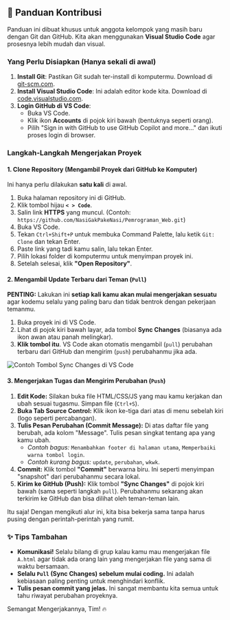 ## 🚀 Panduan Kontribusi

Panduan ini dibuat khusus untuk anggota kelompok yang masih baru dengan Git dan GitHub. Kita akan menggunakan **Visual Studio Code** agar prosesnya lebih mudah dan visual.

### Yang Perlu Disiapkan (Hanya sekali di awal)

1.  **Install Git**: Pastikan Git sudah ter-install di komputermu. Download di [git-scm.com](https://git-scm.com/downloads/).
2.  **Install Visual Studio Code**: Ini adalah editor kode kita. Download di [code.visualstudio.com](https://code.visualstudio.com/download).
3.  **Login GitHub di VS Code**:
    * Buka VS Code.
    * Klik ikon **Accounts** di pojok kiri bawah (bentuknya seperti orang).
    * Pilih "Sign in with GitHub to use GitHub Copilot and more..." dan ikuti proses login di browser.

### Langkah-Langkah Mengerjakan Proyek

#### 1. Clone Repository (Mengambil Proyek dari GitHub ke Komputer)

Ini hanya perlu dilakukan **satu kali** di awal.

1.  Buka halaman repository ini di GitHub.
2.  Klik tombol hijau **`< > Code`**.
3.  Salin link **HTTPS** yang muncul. (Contoh: `https://github.com/NasiGakPakeNasi/Pemrograman_Web.git`)
4.  Buka VS Code.
5.  Tekan `Ctrl+Shift+P` untuk membuka Command Palette, lalu ketik `Git: Clone` dan tekan Enter.
6.  Paste link yang tadi kamu salin, lalu tekan Enter.
7.  Pilih lokasi folder di komputermu untuk menyimpan proyek ini.
8.  Setelah selesai, klik **"Open Repository"**.

#### 2. Mengambil Update Terbaru dari Teman (`Pull`)

**PENTING:** Lakukan ini **setiap kali kamu akan mulai mengerjakan sesuatu** agar kodemu selalu yang paling baru dan tidak bentrok dengan pekerjaan temanmu.

1.  Buka proyek ini di VS Code.
2.  Lihat di pojok kiri bawah layar, ada tombol **Sync Changes** (biasanya ada ikon awan atau panah melingkar).
3.  **Klik tombol itu**. VS Code akan otomatis mengambil (`pull`) perubahan terbaru dari GitHub dan mengirim (`push`) perubahanmu jika ada.

![Contoh Tombol Sync Changes di VS Code](https://code.visualstudio.com/assets/docs/sourcecontrol/git/sync.png)

#### 3. Mengerjakan Tugas dan Mengirim Perubahan (`Push`)

1.  **Edit Kode:** Silakan buka file HTML/CSS/JS yang mau kamu kerjakan dan ubah sesuai tugasmu. Simpan file (`Ctrl+S`).
2.  **Buka Tab Source Control:** Klik ikon ke-tiga dari atas di menu sebelah kiri (logo seperti percabangan).
3.  **Tulis Pesan Perubahan (Commit Message):** Di atas daftar file yang berubah, ada kolom "Message". Tulis pesan singkat tentang apa yang kamu ubah.
    * *Contoh bagus:* `Menambahkan footer di halaman utama`, `Memperbaiki warna tombol login`.
    * *Contoh kurang bagus:* `update`, `perubahan`, `wkwk`.
4.  **Commit:** Klik tombol **"Commit"** berwarna biru. Ini seperti menyimpan "snapshot" dari perubahanmu secara lokal.
5.  **Kirim ke GitHub (Push):** Klik tombol **"Sync Changes"** di pojok kiri bawah (sama seperti langkah `pull`). Perubahanmu sekarang akan terkirim ke GitHub dan bisa dilihat oleh teman-teman lain.

Itu saja! Dengan mengikuti alur ini, kita bisa bekerja sama tanpa harus pusing dengan perintah-perintah yang rumit.

### ✨ Tips Tambahan

* **Komunikasi!** Selalu bilang di grup kalau kamu mau mengerjakan file `A.html` agar tidak ada orang lain yang mengerjakan file yang sama di waktu bersamaan.
* **Selalu `Pull` (Sync Changes) sebelum mulai coding.** Ini adalah kebiasaan paling penting untuk menghindari konflik.
* **Tulis pesan commit yang jelas.** Ini sangat membantu kita semua untuk tahu riwayat perubahan proyeknya.

Semangat Mengerjakannya, Tim! 🔥
